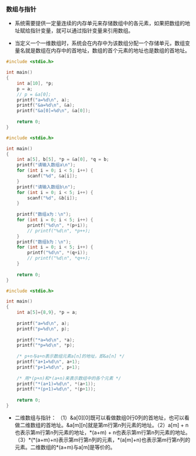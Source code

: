 ### 数组与指针

* 系统需要提供一定量连续的内存单元来存储数组中的各元素，如果把数组的地址赋给指针变量，就可以通过指针变量来引用数组。

* 当定义一个一维数组时，系统会在内存中为该数组分配一个存储单元，数组变量名就是数组在内存中的首地址，数组的首个元素的地址也是数组的首地址。
```c
#include <stdio.h>

int main()
{
	int a[10], *p;
	p = a;
	// p = &a[0];
	printf("a=%d\n", a);
	printf("&a=%d\n", &a);
	printf("&a[0]=%d\n", &a[0]);
	
	return 0;
}
```

```c
#include <stdio.h>

int main()
{
	int a[5], b[5], *p = &a[0], *q = b;
	printf("请输入数组a\n");
	for (int i = 0; i < 5; i++) {
		scanf("%d", &a[i]);
	}
	printf("请输入数组b\n");
	for (int i = 0; i < 5; i++) {
		scanf("%d", &b[i]);
	}
	
	printf("数组a为：\n");
	for (int i = 0; i < 5; i++) {
		printf("%d\n", *(p+i));
		// printf("%d\n", *p++);
	}
	printf("数组b为：\n");
	for (int i = 0; i < 5; i++) {
		printf("%d\n", *(q+i));
		// printf("%d\n", *q++);
	}
	
	return 0;
}
```

```c
#include <stdio.h>

int main()
{
	int a[5]={8,9}, *p = a;
	
	printf("a=%d\n", a);
	printf("p=%d\n", p);
	
	printf("*a=%d\n", *a);
	printf("*p=%d\n", *p);
	
	/* p+n与a+n表示数组元素a[n]的地址，即&a[n] */
	printf("a+1=%d\n", a+1);
	printf("p+1=%d\n", p+1);
	
	/* 用*(p+n)和*(a+n)来表示数组中的各个元素 */
	printf("*(a+1)=%d\n", *(a+1));
	printf("*(p+1)=%d\n", *(p+1));
	
	return 0;
}
```

* 二维数组与指针： （1）&a[0][0]既可以看做数组0行0列的首地址，也可以看做二维数组的首地址。&a[m][n]就是第m行第n列元素的地址。（2）a[m] + n也表示第m行第n列元素的地址，\*(a+m) + n也表示第m行第n列元素的地址。（3）\*(\*(a+m)+n)表示第m行第n列的元素，\*(a[m]+n)也表示第m行第n列的元素。二维数组的\*(a+m)与a[m]是等价的。
